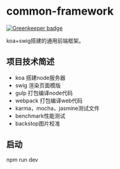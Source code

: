 # common-framework

[![Greenkeeper badge](https://badges.greenkeeper.io/yhlben/common-framework.svg)](https://greenkeeper.io/)

koa+swig搭建的通用前端框架。


## 项目技术简述

- koa 搭建node服务器
- swig 渲染页面模版
- gulp 打包编译node代码
- webpack 打包编译web代码
- karma，mocha，jasmine测试文件
- benchmark性能测试
- backstop图片校准

## 启动

npm run dev
